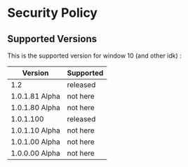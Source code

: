 # Security Policy

## Supported Versions

This is the supported version for window 10 (and other idk) :

| Version | Supported          |
|---------|--------------------|
| 1.2 | released |
| 1.0.1.81 Alpha | not here |
| 1.0.1.80 Alpha | not here |
| 1.0.1.100 | released |
| 1.0.1.10 Alpha | not here |
| 1.0.1.00 Alpha | not here |
| 1.0.0.00 Alpha | not here |
